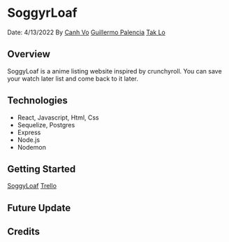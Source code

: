 # SoggyrLoaf
Date: 4/13/2022
By [Canh Vo](https://www.linkedin.com/in/canhvo16/)    [Guillermo Palencia](https://www.linkedin.com/in/guillermo-palencia/)    [Tak Lo](linkedin.com/in/takkwanlo)

## Overview
SoggyLoaf is a anime listing website inspired by crunchyroll. You can save your watch later list and come back to it later.


## Technologies
- React, Javascript, Html, Css
- Sequelize, Postgres 
- Express 
- Node.js 
- Nodemon


## Getting Started
[SoggyLoaf]()
[Trello](https://trello.com/b/hqFjZAfn/soggyloaf)

## Future Update

## Credits